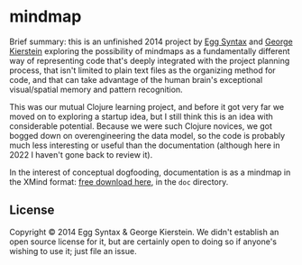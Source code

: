 # mindmap

Brief summary: this is an unfinished 2014 project by [Egg Syntax](https://github.com/eggsyntax/) and [George Kierstein](https://github.com/MissInterpret) exploring the possibility of mindmaps as a fundamentally different way of representing code that's deeply integrated with the project planning process, that isn't limited to plain text files as the organizing method for code, and that can take advantage of the human brain's exceptional visual/spatial memory and pattern recognition.

This was our mutual Clojure learning project, and before it got very far we moved on to exploring a startup idea, but I still think this is an idea with considerable potential. Because we were such Clojure novices, we got bogged down on overengineering the data model, so the code is probably much less interesting or useful than the documentation (although here in 2022 I haven't gone back to review it).

In the interest of conceptual dogfooding, documentation is as a mindmap in the XMind format: [free download here](https://www.xmind.net/), in the `doc` directory.

## License

Copyright © 2014 Egg Syntax & George Kierstein. We didn't establish an open source license for it, but are certainly open to doing so if anyone's wishing to use it; just file an issue.

